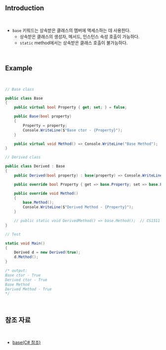 ## Introduction

<br>

- `base` 키워드는 상속받은 클래스의 멤버에 액세스하는 데 사용한다.
    - 상속받은 클래스의 생성자, 메서드, 인스턴스 속성 호출이 가능하다.
    - `static` method에서는 상속받은 클래스 호출이 불가능하다.

<br>

## Example

<br>

```cs
// Base class

public class Base
{
    public virtual bool Property { get; set; } = false;

    public Base(bool property)
    {
        Property = property;
        Console.WriteLine($"Base ctor - {Property}");
    }

    public virtual void Method() => Console.WriteLine("Base Method");
}
```

```cs
// Derived class

public class Derived : Base
{
    public Derived(bool property) : base(property) => Console.WriteLine($"Derived ctor - {property}");

    public override bool Property { get => base.Property; set => base.Property = value; }

    public override void Method()
    {
        base.Method();
        Console.WriteLine($"Derived Method - {Property}");
    }

    // public static void DerivedMethod() => base.Method();  // CS1511
}
```

```cs
// Test

static void Main()
{
    Derived d = new Derived(true);
    d.Method();
}

/* output:
Base ctor - True
Derived ctor - True
Base Method
Derived Method - True
*/
```

<br>

## 참조 자료

<br>

- [base(C# 참조)](https://learn.microsoft.com/ko-kr/dotnet/csharp/language-reference/keywords/base)